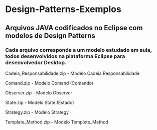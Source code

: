 # Design-Patterns-Exemplos

<h2>Arquivos JAVA codificados no Eclipse com modelos de Design Patterns</h2>

<h3>Cada arquivo corresponde a um modelo estudado em aula, todos desenvolvidos na plataforma Eclipse para desenvolvedor Desktop.</h3>
<p>Cadeia_Responsabilidade.zip - Modelo Cadeia Responsabilidade</p>
<p>Comand.zip - Modelo Comand (Comando)</p>
<p>Observer.zip - Modelo Observer</p>
<p>State.zip - Modelo State (Estado)</p>
<p>Strategy.zip - Modelo Strategy</p>
<p>Template_Method.zip - Modelo Templete_Method</p>
